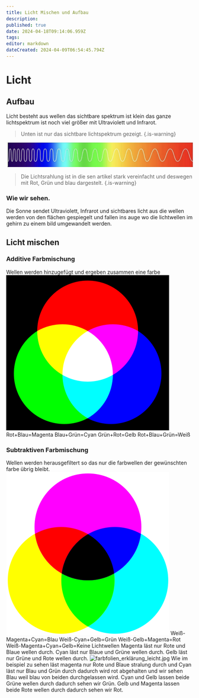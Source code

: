 ```yaml
---
title: Licht Mischen und Aufbau
description: 
published: true
date: 2024-04-18T09:14:06.959Z
tags: 
editor: markdown
dateCreated: 2024-04-09T06:54:45.794Z
---
```


# Licht
## Aufbau
Licht besteht aus wellen das sichtbare spektrum ist klein das ganze lichtspektrum ist noch viel größer mit Ultraviolett und Infrarot.

> Unten ist nur das sichtbare lichtspektrum gezeigt.
{.is-warning}

![lichtspektrum.jpeg](/licht/lichtspektrum.jpeg)

> Die Lichtsrahlung ist in die sen artikel stark vereinfacht und deswegen mit Rot, Grün und blau dargestelt. 
{.is-warning}

### Wie wir sehen.
Die Sonne sendet Ultraviolett, Infrarot und sichtbares licht aus die wellen werden von den flächen gespiegelt und fallen ins auge wo die lichtwellen im gehirn zu einem bild umgewandelt werden.

## Licht mischen
### Additive Farbmischung
Wellen werden hinzugefügt und ergeben zusammen eine farbe
![additive_farbmischung.png](/licht/additive_farbmischung.png)
Rot+Blau=Magenta
Blau+Grün=Cyan
Grün+Rot=Gelb
Rot+Blau+Grün=Weiß
### Subtraktiven Farbmischung
Wellen werden herausgefiltert so das nur die farbwellen der gewünschten farbe übrig bleibt.
![subtraktive_farbmischung.png](/licht/subtraktive_farbmischung.png)
Weiß-Magenta+Cyan=Blau
Weiß-Cyan+Gelb=Grün
Weiß-Gelb+Magenta=Rot
Weiß-Magenta+Cyan+Gelb=Keine Lichtwellen
Magenta läst nur Rote und Blaue wellen durch.
Cyan läst nur Blaue und Grüne wellen durch.
Gelb läst nur Grüne und Rote wellen durch.
![farbfolien_erklärung_leicht.jpg](/licht/farbfolien_erklärung_leicht.jpg)
Wie im beispiel zu sehen läst magenta nur Rote und Blaue stralung durch und Cyan läst nur Blau und Grün durch dadurch wird rot abgehalten und wir sehen Blau weil blau von beiden durchgelassen wird.
Cyan und Gelb lassen beide Grüne wellen durch dadurch sehen wir Grün.
Gelb und Magenta lassen beide Rote wellen durch dadurch sehen wir Rot.